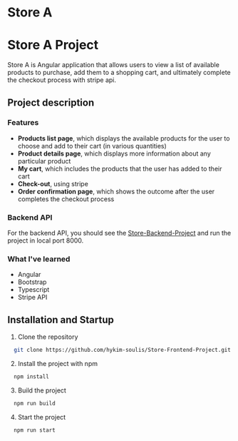 # Store A

# Store A Project

Store A is Angular application that allows users to view a list of available products to purchase, add them to a shopping cart, and ultimately complete the checkout process with stripe api.

## Project description

### Features

- **Products list page**, which displays the available products for the user to choose and add to their cart (in various quantities)
- **Product details page**, which displays more information about any particular product
- **My cart**, which includes the products that the user has added to their cart
- **Check-out**, using stripe
- **Order confirmation page**, which shows the outcome after the user completes the checkout process

### Backend API

For the backend API, you should see the [Store-Backend-Project](https://github.com/hykim-soulis/Store-Backend-Project) and run the project in local port 8000.

### What I've learned

- Angular
- Bootstrap
- Typescript
- Stripe API

## Installation and Startup

1. Clone the repository

```bash
  git clone https://github.com/hykim-soulis/Store-Frontend-Project.git
```

2. Install the project with npm

```bash
  npm install
```

3. Build the project

```bash
  npm run build
```

4. Start the project

```bash
  npm run start
```
